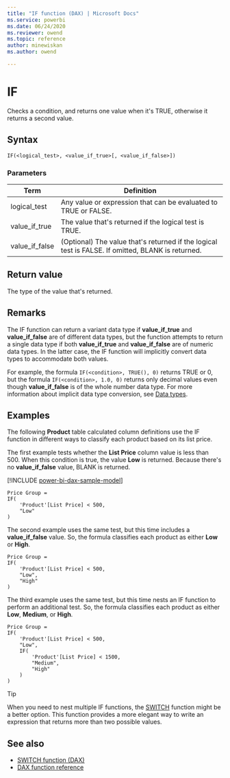 ```yaml
---
title: "IF function (DAX) | Microsoft Docs"
ms.service: powerbi 
ms.date: 06/24/2020
ms.reviewer: owend
ms.topic: reference
author: minewiskan
ms.author: owend

---
```

# IF

Checks a condition, and returns one value when it's TRUE, otherwise it returns a second value.

## Syntax

```dax
IF(<logical_test>, <value_if_true>[, <value_if_false>])
```

### Parameters

|Term|Definition|
|--------|--------------|
|logical_test|Any value or expression that can be evaluated to TRUE or FALSE.|  
|value_if_true|The value that's returned if the logical test is TRUE.|
|value_if_false|(Optional) The value that's returned if the logical test is FALSE. If omitted, BLANK is returned.|

## Return value

The type of the value that's returned.

## Remarks

The IF function can return a variant data type if **value_if_true** and **value_if_false** are of different data types, but the function attempts to return a single data type if both **value_if_true** and **value_if_false** are of numeric data types. In the latter case, the IF function will implicitly convert data types to accommodate both values.

For example, the formula `IF(<condition>, TRUE(), 0)` returns TRUE or 0, but the formula `IF(<condition>, 1.0, 0)` returns only decimal values even though **value_if_false** is of the whole number data type. For more information about implicit data type conversion, see [Data types](dax-overview.md#data-types).

## Examples

The following **Product** table calculated column definitions use the IF function in different ways to classify each product based on its list price.

The first example tests whether the **List Price** column value is less than 500. When this condition is true, the value **Low** is returned. Because there's no **value_if_false** value, BLANK is returned.

[!INCLUDE [power-bi-dax-sample-model](includes/power-bi-dax-sample-model.md)]

```dax
Price Group =
IF(
    'Product'[List Price] < 500,
    "Low"
)
```

The second example uses the same test, but this time includes a **value_if_false** value. So, the formula classifies each product as either **Low** or **High**.

```dax
Price Group =
IF(
    'Product'[List Price] < 500,
    "Low",
    "High"
)
```

The third example uses the same test, but this time nests an IF function to perform an additional test. So, the formula classifies each product as either **Low**, **Medium**, or **High**.

```dax
Price Group =
IF(
    'Product'[List Price] < 500,
    "Low",
    IF(
        'Product'[List Price] < 1500,
        "Medium",
        "High"
    )
)
```

> [!TIP]
> When you need to nest multiple IF functions, the [SWITCH](switch-function-dax.md) function might be a better option. This function provides a more elegant way to write an expression that returns more than two possible values.

## See also

- [SWITCH function (DAX)](switch-function-dax.md)
- [DAX function reference](dax-function-reference.md)
